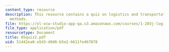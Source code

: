 ```yaml
---
content_type: resource
description: This resource contains a quiz on logistics and transportation planning
  methods.
file: https://ol-ocw-studio-app-qa.s3.amazonaws.com/courses/1-203j-logistical-and-transportation-planning-methods-fall-2006/51442ea0a5d3d0d6b5e2b611fe467078_05quiz2.pdf
file_type: application/pdf
resourcetype: Document
title: 05quiz2.pdf
uid: 51442ea0-a5d3-d0d6-b5e2-b611fe467078
---
```


